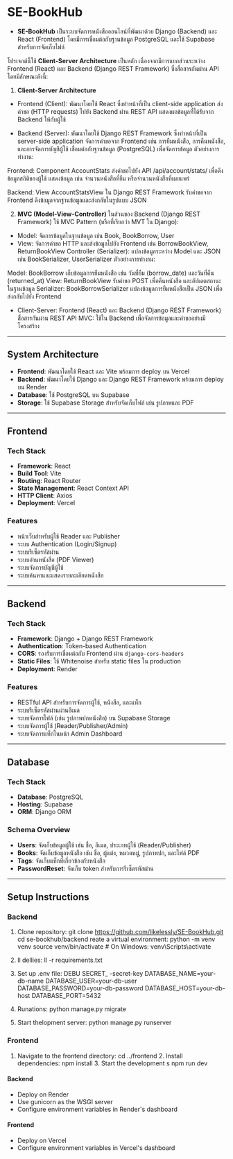 # SE-BookHub

- **SE-BookHub** เป็นระบบจัดการหนังสือออนไลน์ที่พัฒนาด้วย Django (Backend) และ React (Frontend) โดยมีการเชื่อมต่อกับฐานข้อมูล PostgreSQL และใช้ Supabase สำหรับการจัดเก็บไฟล์

โปรเจกต์นี้ใช้ **Client-Server Architecture** เป็นหลัก เนื่องจากมีการแยกส่วนระหว่าง Frontend (React) และ Backend (Django REST Framework) ซึ่งสื่อสารกันผ่าน API โดยมีลักษณะดังนี้:

1. **Client-Server Architecture**
- Frontend (Client):
พัฒนาโดยใช้ React ซึ่งทำหน้าที่เป็น client-side application
ส่งคำขอ (HTTP requests) ไปยัง Backend ผ่าน REST API
แสดงผลข้อมูลที่ได้รับจาก Backend ให้กับผู้ใช้

- Backend (Server):
พัฒนาโดยใช้ Django REST Framework ซึ่งทำหน้าที่เป็น server-side application
จัดการคำขอจาก Frontend เช่น การยืมหนังสือ, การคืนหนังสือ, และการจัดการบัญชีผู้ใช้
เชื่อมต่อกับฐานข้อมูล (PostgreSQL) เพื่อจัดการข้อมูล
ตัวอย่างการทำงาน:

Frontend:
Component AccountStats ส่งคำขอไปยัง API /api/account/stats/ เพื่อดึงข้อมูลสถิติของผู้ใช้
แสดงข้อมูล เช่น จำนวนหนังสือที่ยืม หรือจำนวนหนังสือที่เผยแพร่

Backend:
View AccountStatsView ใน Django REST Framework รับคำขอจาก Frontend
ดึงข้อมูลจากฐานข้อมูลและส่งกลับในรูปแบบ JSON

2. **MVC (Model-View-Controller)**
ในส่วนของ Backend (Django REST Framework) ใช้ MVC Pattern (หรือที่เรียกว่า MVT ใน Django):

- Model:
จัดการข้อมูลในฐานข้อมูล เช่น Book, BookBorrow, User
- View:
จัดการคำขอ HTTP และส่งข้อมูลไปยัง Frontend เช่น BorrowBookView, ReturnBookView
Controller (Serializer):
แปลงข้อมูลระหว่าง Model และ JSON เช่น BookSerializer, UserSerializer
ตัวอย่างการทำงาน:

Model:
BookBorrow เก็บข้อมูลการยืมหนังสือ เช่น วันที่ยืม (borrow_date) และวันที่คืน (returned_at)
View:
ReturnBookView รับคำขอ POST เพื่อคืนหนังสือ และอัปเดตสถานะในฐานข้อมูล
Serializer:
BookBorrowSerializer แปลงข้อมูลการยืมหนังสือเป็น JSON เพื่อส่งกลับไปยัง Frontend

- Client-Server:
Frontend (React) และ Backend (Django REST Framework) สื่อสารกันผ่าน REST API
MVC:
ใช้ใน Backend เพื่อจัดการข้อมูลและคำขออย่างมีโครงสร้าง

---

## **System Architecture**

- **Frontend**: พัฒนาโดยใช้ React และ Vite พร้อมการ deploy บน Vercel
- **Backend**: พัฒนาโดยใช้ Django และ Django REST Framework พร้อมการ deploy บน Render
- **Database**: ใช้ PostgreSQL บน Supabase
- **Storage**: ใช้ Supabase Storage สำหรับจัดเก็บไฟล์ เช่น รูปภาพและ PDF

---

## **Frontend**

### **Tech Stack**
- **Framework**: React
- **Build Tool**: Vite
- **Routing**: React Router
- **State Management**: React Context API
- **HTTP Client**: Axios
- **Deployment**: Vercel

### **Features**
- หน้าเว็บสำหรับผู้ใช้ Reader และ Publisher
- ระบบ Authentication (Login/Signup)
- ระบบรีเซ็ตรหัสผ่าน
- ระบบอ่านหนังสือ (PDF Viewer)
- ระบบจัดการบัญชีผู้ใช้
- ระบบค้นหาและแสดงรายละเอียดหนังสือ

---

## **Backend**

### **Tech Stack**
- **Framework**: Django + Django REST Framework
- **Authentication**: Token-based Authentication
- **CORS**: รองรับการเชื่อมต่อกับ Frontend ผ่าน `django-cors-headers`
- **Static Files**: ใช้ Whitenoise สำหรับ static files ใน production
- **Deployment**: Render

### **Features**
- RESTful API สำหรับการจัดการผู้ใช้, หนังสือ, และแท็ก
- ระบบรีเซ็ตรหัสผ่านผ่านอีเมล
- ระบบจัดการไฟล์ (เช่น รูปภาพปกหนังสือ) บน Supabase Storage
- ระบบจัดการผู้ใช้ (Reader/Publisher/Admin)
- ระบบจัดการแท็กในหน้า Admin Dashboard

---

## **Database**

### **Tech Stack**
- **Database**: PostgreSQL
- **Hosting**: Supabase
- **ORM**: Django ORM

### **Schema Overview**
- **Users**: จัดเก็บข้อมูลผู้ใช้ เช่น ชื่อ, อีเมล, ประเภทผู้ใช้ (Reader/Publisher)
- **Books**: จัดเก็บข้อมูลหนังสือ เช่น ชื่อ, ผู้แต่ง, หมวดหมู่, รูปภาพปก, และไฟล์ PDF
- **Tags**: จัดเก็บแท็กที่เกี่ยวข้องกับหนังสือ
- **PasswordReset**: จัดเก็บ token สำหรับการรีเซ็ตรหัสผ่าน

---

## **Setup Instructions**

### **Backend**
1. Clone repository:
      git clone https://github.com/likelessly/SE-BookHub.git
   cd se-bookhub/backend
   reate a virtual environment:
      python -m venv venv
   source venv/bin/activate  # On Windows: venv\Scripts\activate
   
3. ll dellies:
    ll -r requirements.txt
   
4. Set up .env file:
      DEBU   SECRET_   -secret-key
   DATABASE_NAME=your-db-name
   DATABASE_USER=your-db-user
   DATABASE_PASSWORD=your-db-password
   DATABASE_HOST=your-db-host
   DATABASE_PORT=5432
   
5. Runations:
      python manage.py migrate
   
6. Start thelopment server:
      python manage.py runserver
   
### **Frontend**
1. Navigate to the frontend directory:
      cd ../frontend
   2. Install dependencies:
      npm install
   3. Start the development s
   npm run dev
   
#### **Backend**
- Deploy on Render
- Use gunicorn as the WSGI server
- Configure environment variables in Render's dashboard

#### **Frontend**
- Deploy on Vercel
- Configure environment variables in Vercel's dashboard

